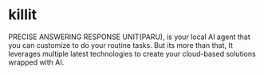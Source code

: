 # killit
PRECISE ANSWERING RESPONSE UNIT(PARU), is your local AI agent that you can customize to do your routine tasks. But its more than that, It leverages multiple latest technologies to create your cloud-based solutions wrapped with AI. 
